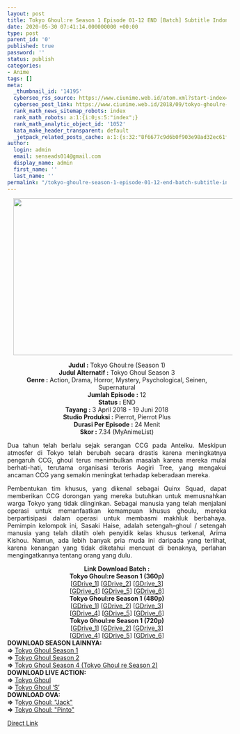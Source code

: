 ```yaml
---
layout: post
title: Tokyo Ghoul:re Season 1 Episode 01-12 END [Batch] Subtitle Indonesia
date: 2020-05-30 07:41:14.000000000 +00:00
type: post
parent_id: '0'
published: true
password: ''
status: publish
categories:
- Anime
tags: []
meta:
  _thumbnail_id: '14195'
  cyberseo_rss_source: https://www.ciunime.web.id/atom.xml?start-index=451&max-results=150
  cyberseo_post_link: https://www.ciunime.web.id/2018/09/tokyo-ghoulre-season-1-episode-01-12.html
  rank_math_news_sitemap_robots: index
  rank_math_robots: a:1:{i:0;s:5:"index";}
  rank_math_analytic_object_id: '1052'
  kata_make_header_transparent: default
  _jetpack_related_posts_cache: a:1:{s:32:"8f6677c9d6b0f903e98ad32ec61f8deb";a:2:{s:7:"expires";i:1651774942;s:7:"payload";a:0:{}}}
author:
  login: admin
  email: senseads014@gmail.com
  display_name: admin
  first_name: ''
  last_name: ''
permalink: "/tokyo-ghoulre-season-1-episode-01-12-end-batch-subtitle-indonesia/"
---
```

<div class="separator" style="clear: both; text-align: center;"><a href="https://2.bp.blogspot.com/-yRLLSO3TfD8/XAd6I13PK1I/AAAAAAAADTI/CizkGVJQBdobgB40vUBvzyoAM-vweQKeACLcBGAs/s1600/Tokyo%2BGhoul%2Bre%2BSeason%2B1%2B-%2BCiunime.png" imageanchor="1" style="margin-left: 1em; margin-right: 1em;"><img border="0" data-original-height="720" data-original-width="1280" height="360" src="{{ site.baseurl }}/assets/2020/05/Tokyo%2BGhoul%2Bre%2BSeason%2B1%2B-%2BCiunime.png" width="640" /></a></div>
<p>
<div class="separator" style="clear: both; text-align: center;"></div>
<div style="text-align: center;"><b>Judul :</b>&nbsp;Tokyo Ghoul:re (Season 1)<br /><b>Judul Alternatif :</b> Tokyo Ghoul Season 3<br /><b>Genre :</b> Action, Drama, Horror, Mystery, Psychological, Seinen, Supernatural</div>
<div style="text-align: center;"><b>Jumlah Episode :</b>&nbsp;12</div>
<div style="text-align: center;"><b>Status :</b>&nbsp;END</div>
<div style="text-align: center;"><b>Tayang :</b>&nbsp;3 April 2018 - 19 Juni 2018</div>
<div style="text-align: center;"><b>Studio Produksi :</b>&nbsp;Pierrot, Pierrot Plus</div>
<div style="text-align: center;"><b>Durasi Per Episode :</b>&nbsp;24 Menit</div>
<div style="text-align: center;"><b>Skor :</b>&nbsp;7.34 (MyAnimeList)</p>
<div style="text-align: justify;"><span class="" id="result_box" lang="id" tabindex="-1"><span class="">Dua tahun telah berlalu sejak serangan CCG pada Anteiku. Meskipun atmosfer di Tokyo telah berubah secara drastis karena meningkatnya pengaruh CCG, ghoul terus menimbulkan masalah karena mereka mulai berhati-hati, terutama organisasi teroris Aogiri Tree, yang mengakui ancaman CCG yang semakin meningkat terhadap keberadaan mereka.</p>
<p>Pembentukan tim khusus, yang dikenal sebagai Quinx Squad, dapat memberikan CCG dorongan yang mereka butuhkan untuk memusnahkan warga Tokyo yang tidak diinginkan. Sebagai manusia yang telah menjalani operasi untuk memanfaatkan kemampuan khusus ghoulu, mereka berpartisipasi dalam operasi untuk membasmi makhluk berbahaya. Pemimpin kelompok ini, Sasaki </span></span><span class="" id="result_box" lang="id" tabindex="-1"><span class=""><span class="" id="result_box" lang="id" tabindex="-1"><span class="">Haise</span></span>, adalah setengah-ghoul / setengah manusia yang telah dilatih oleh penyidik kelas khusus terkenal, </span></span><span class="" id="result_box" lang="id" tabindex="-1"><span class=""><span class="" id="result_box" lang="id" tabindex="-1"><span class="">Arima </span></span>Kishou. Namun, ada lebih banyak pria muda ini daripada yang terlihat, karena kenangan yang tidak diketahui mencuat di benaknya, perlahan mengingatkannya tentang orang yang dulu.</span></span></p>
<p>
<div style="text-align: center;"><b>Link Download Batch :</b></div>
<div style="text-align: center;">
<div style="text-align: center;">
<div style="text-align: center;"><b>Tokyo Ghoul:re Season 1 (360p)</b></div>
<div style="text-align: center;">[<a href="https://drive.google.com/uc?id=1pe4KxzDPFxrOwslgfVxjIYyree2Ce2Jp" target="_blank" rel="noopener">GDrive_1</a>] [<a href="https://drive.google.com/uc?id=1n-eeJ11y3oOj6B_gh5xqrlWuRNa5_etM" target="_blank" rel="noopener">GDrive_2</a>] [<a href="https://drive.google.com/uc?id=1Jgj2DsS98geou9RKUf5-aziokjT-51in" target="_blank" rel="noopener">GDrive_3</a>]<br />[<a href="https://drive.google.com/uc?id=1mDWboFI2l2K2tyo5i-dYnJ4oN97BS54h" target="_blank" rel="noopener">GDrive_4</a>]&nbsp;[<a href="https://drive.google.com/uc?id=1OfJrrhbbYDY_tYtemlJxSiw_aamGaZ_C" target="_blank" rel="noopener">GDrive_5</a>] [<a href="https://drive.google.com/uc?id=1EKxcuw43lx9Z9cLxe0DbKXPuHRNrSPA1" target="_blank" rel="noopener">GDrive_6</a>]</div>
<div style="text-align: center;"></div>
<div style="text-align: center;"><b>Tokyo Ghoul:re Season 1 (480p)</b><br />[<a href="https://drive.google.com/uc?id=1gs6a4dvJKBc6pswut_B7o4mZBivYqnOF" target="_blank" rel="noopener">GDrive_1</a>] [<a href="https://drive.google.com/uc?id=1_xXMjy3NBiAs9svITukIjZbyGHDfk8E-" target="_blank" rel="noopener">GDrive_2</a>] [<a href="https://drive.google.com/uc?id=1QfPM1LdKWqcEeDNe2Rm75RKbP2cr0NUN" target="_blank" rel="noopener">GDrive_3</a>]<br />[<a href="https://drive.google.com/uc?id=1qu5uixsn_sSkNufBIA9QJnnrf0Uyneqs" target="_blank" rel="noopener">GDrive_4</a>] [<a href="https://drive.google.com/uc?id=1FVLgBeUaI4z3Uu-IM3IpcFoZMNDa10Tb" target="_blank" rel="noopener">GDrive_5</a>] [<a href="https://drive.google.com/uc?id=1laqCdD6nXoWdRxi24MZvwyJM_o_rt20v" target="_blank" rel="noopener">GDrive_6</a>]</div>
<div style="text-align: center;"><b>Tokyo Ghoul:re Season 1 (720p)</b><br />[<a href="https://drive.google.com/uc?id=1kPs-ENQ6WoLng3PRxbb5FEczXzrwL02S" target="_blank" rel="noopener">GDrive_1</a>] [<a href="https://drive.google.com/uc?id=1Gy4Yv8NTLfTON_vKozJIyX2rS4ChY0DF" target="_blank" rel="noopener">GDrive_2</a>] [<a href="https://drive.google.com/uc?id=1Ymwym5k_-BP_PpOuNBhTOY4DORd1owxC" target="_blank" rel="noopener">GDrive_3</a>]<br />[<a href="https://drive.google.com/uc?id=1h1ixPs8oWOJSXpDPlAlBV1n-rLLKHX_h" target="_blank" rel="noopener">GDrive_4</a>] [<a href="https://drive.google.com/uc?id=1D6q4p_lEynQKBCHW6x_nwgh9bgWPd9j8" target="_blank" rel="noopener">GDrive_5</a>] [<a href="https://drive.google.com/uc?id=1Up5r2RV8nrmNR1UfHb4acj4pat158mWA" target="_blank" rel="noopener">GDrive_6</a>]</div>
</div>
<div style="text-align: center;">
<div style="text-align: justify;">
<div style="text-align: justify;"></div>
<div style="text-align: justify;"><b>DOWNLOAD SEASON LAINNYA:</b></div>
<div style="text-align: justify;"><b>=&gt;</b>&nbsp;<a href="https://www.ciunime.web.id/2018/09/tokyo-ghoul-season-1-episode-01-12-end.html" target="_blank" rel="noopener">Tokyo Ghoul Season 1</a></div>
<div style="text-align: justify;"><b>=&gt;</b>&nbsp;<a href="https://www.ciunime.web.id/2018/09/tokyo-ghoul-season-2-episode-01-12-end.html" target="_blank" rel="noopener">Tokyo Ghoul Season 2</a></div>
<div style="text-align: justify;">
<div style="text-align: justify;"><b>=&gt;</b>&nbsp;<a href="https://www.ciunime.web.id/2019/01/tokyo-ghoulre-season-2-episode-01-12.html" target="_blank" rel="noopener">Tokyo Ghoul Season 4 (Tokyo Ghoul re Season 2)</a></div>
</div>
<div style="text-align: justify;">
<div style="text-align: justify;"><b>DOWNLOAD LIVE ACTION:</b></div>
<div style="text-align: justify;"><b>=&gt;</b>&nbsp;<a href="https://www.ciunime.web.id/2019/01/tokyo-ghoul-live-action-subtitle.html" target="_blank" rel="noopener">Tokyo Ghoul</a><br /><b>=&gt;</b>&nbsp;<a href="https://www.ciunime.web.id/2020/03/tokyo-ghoul-s-live-action-subtitle.html" target="_blank" rel="noopener">Tokyo Ghoul ‘S’</a></div>
<div style="text-align: justify;">
<div style="text-align: justify;"><b>DOWNLOAD OVA:</b></div>
<div style="text-align: justify;"><b>=&gt;</b>&nbsp;T<a href="https://www.ciunime.web.id/2019/07/tokyo-ghoul-jack-ova-subtitle-indonesia.html" target="_blank" rel="noopener">okyo Ghoul: "Jack"</a></div>
<div style="text-align: justify;"><b>=&gt;</b>&nbsp;<a href="https://www.ciunime.web.id/2019/07/tokyo-ghoul-pinto-ova-subtitle-indonesia.html" target="_blank" rel="noopener">Tokyo Ghoul: "Pinto"</a></p>
</div>
</div>
</div>
</div>
</div>
</div>
</div>
</div>
<link rel="stylesheet" href="https://cdnjs.cloudflare.com/ajax/libs/font-awesome/4.7.0/css/font-awesome.min.css" />
<div class="divbtn"> <a href="https://handymansurrender.com/fihup8buzv?key=94550f7ce39444073321dde3b8782f97" class="btn"><i class="fa fa-download"></i> Direct Link</a> </div>
